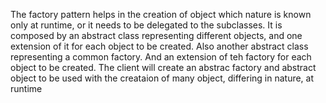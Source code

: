 The factory pattern helps in the creation of object which nature is known only at runtime, or it needs to be delegated to the subclasses.
It is composed by an abstract class representing different objects, and one extension of it for each object to be created.
Also another abstract class representing a common factory. And an extension of teh factory for each object to be created.
The client will create an abstrac factory and abstract object to be used with the creataion of many object, differing in nature, at runtime 
